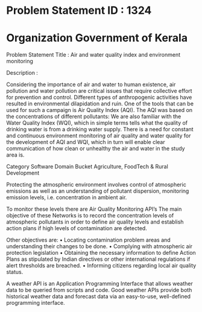 
# Problem Statement ID	: 1324
# Organization	Government of Kerala
Problem Statement Title	: Air and water quality index and environment monitoring

Description	:

Considering the importance of air and water to human existence, air pollution and water pollution are critical issues that require collective effort for prevention and control. Different types of anthropogenic activities have resulted in environmental dilapidation and ruin. One of the tools that can be used for such a campaign is Air Quality Index (AQI). The AQI was based on the concentrations of different pollutants: We are also familiar with the Water Quality Index (WQI), which in simple terms tells what the quality of drinking water is from a drinking water supply. There is a need for constant and continuous environment monitoring of air quality and water quality for the development of AQI and WQI, which in turn will enable clear communication of how clean or unhealthy the air and water in the study area is.

Category	Software
Domain Bucket	Agriculture, FoodTech & Rural Development

Protecting the atmospheric environment involves  control of atmospheric emissions as well as an understanding of pollutant dispersion, monitoring emission levels, i.e. concentration in ambient air.


To monitor these levels there are Air Quality Monitoring API’s The main objective of these Networks is to record the concentration levels of atmospheric pollutants in order to define air quality levels and establish action plans if high levels of contamination are detected. 

Other objectives are: 
• Locating contamination problem areas and understanding their changes to be done.
• Complying with atmospheric air protection legislation 
• Obtaining the necessary information to define Action   Plans as stipulated by Indian directives or other international regulations if alert thresholds are breached. 
• Informing citizens regarding local air quality status. 


A weather API is an Application Programming Interface that allows weather data to be queried from scripts and code. Good weather APIs provide both historical weather data and forecast data via an easy-to-use, well-defined programming interface. 

